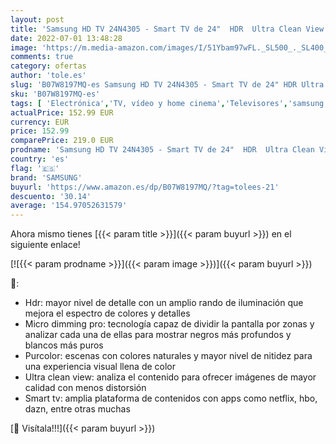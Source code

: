 ```yaml
---
layout: post
title: 'Samsung HD TV 24N4305 - Smart TV de 24"  HDR  Ultra Clean View  PurColor  Micro Dimming Pro y Color Negro.'
date: 2022-07-01 13:48:28
image: 'https://m.media-amazon.com/images/I/51Ybam97wFL._SL500_._SL400_.jpg'
comments: true
category: ofertas
author: 'tole.es'
slug: 'B07W8197MQ-es Samsung HD TV 24N4305 - Smart TV de 24" HDR Ultra Clean...'
sku: 'B07W8197MQ-es'
tags: [ 'Electrónica','TV, vídeo y home cinema','Televisores','samsung','smart','tv','🇪🇸', ]
actualPrice: 152.99 EUR
currency: EUR
price: 152.99
comparePrice: 219.0 EUR
prodname: 'Samsung HD TV 24N4305 - Smart TV de 24"  HDR  Ultra Clean View  PurColor  Micro Dimming Pro y Color Negro.'
country: 'es'
flag: '🇪🇸'
brand: 'SAMSUNG'
buyurl: 'https://www.amazon.es/dp/B07W8197MQ/?tag=tolees-21'
descuento: '30.14'
average: '154.97052631579'
---
```


Ahora mismo tienes [{{< param title >}}]({{< param buyurl >}}) en el siguiente enlace!

[![{{< param prodname >}}]({{< param image >}})]({{< param buyurl >}})

🔎:

- Hdr: mayor nivel de detalle con un amplio rando de iluminación que mejora el espectro de colores y detalles
- Micro dimming pro: tecnología capaz de dividir la pantalla por zonas y analizar cada una de ellas para mostrar negros más profundos y blancos más puros
- Purcolor: escenas con colores naturales y mayor nivel de nitidez para una experiencia visual llena de color
- Ultra clean view: analiza el contenido para ofrecer imágenes de mayor calidad con menos distorsión
- Smart tv: amplia plataforma de contenidos con apps como netflix, hbo, dazn, entre otras muchas

[🛒 Visítala!!!]({{< param buyurl >}})
